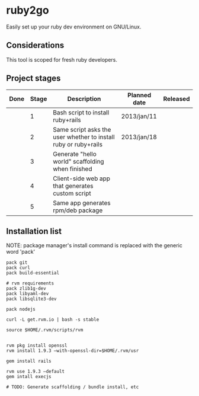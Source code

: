 ruby2go
=======

Easily set up your ruby dev environment on GNU/Linux.

## Considerations
This tool is scoped for fresh ruby developers.

## Project stages
| Done | Stage |                       Description                       | Planned date | Released |
|------|-------|---------------------------------------------------------|--------------|----------|
|      |     1 | Bash script to install ruby+rails                       | 2013/jan/11  |          |
|      |     2 | Same script asks the user whether to install ruby or ruby+rails | 2013/jan/18  |          |
|      |     3 | Generate "hello world" scaffolding when finished        |              |          |
|      |     4 | Client-side web app that generates custom script        |              |          |
|      |     5 | Same app generates rpm/deb package                      |              |          |

## Installation list
NOTE: package manager's install command is replaced with the generic word 'pack'
    
    pack git
    pack curl
    pack build-essential

    # rvm requirements
    pack zlib1g-dev
    pack libyaml-dev
    pack libsqlite3-dev

    pack nodejs

    curl -L get.rvm.io | bash -s stable

    source $HOME/.rvm/scripts/rvm


    rvm pkg install openssl
    rvm install 1.9.3 –with-openssl-dir=$HOME/.rvm/usr

    gem install rails

    rvm use 1.9.3 –default
    gem intall execjs

    # TODO: Generate scaffolding / bundle install, etc